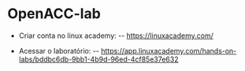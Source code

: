 # OpenACC-lab
- Criar conta no linux academy:
 -- https://linuxacademy.com/
 
 - Acessar o laboratório:
 -- https://app.linuxacademy.com/hands-on-labs/bddbc6db-9bb1-4b9d-96ed-4cf85e37e632

